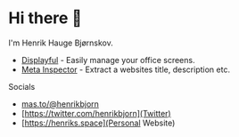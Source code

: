 Hi there 👋
===========

I'm Henrik Hauge Bjørnskov.

* [Displayful](https://displayful.co) - Easily manage your office screens.
* [Meta Inspector](https://meta-inspector.displayful.co) - Extract a websites title, description etc.


Socials

* <a rel="me" href="https://mas.to/@henrikbjorn">mas.to/@henrikbjorn</a>
* [https://twitter.com/henrikbjorn](Twitter)
* [https://henriks.space](Personal Website)
